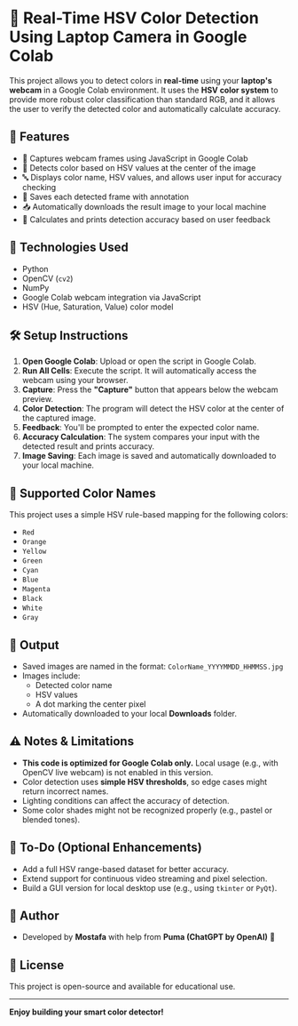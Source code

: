 # 🎨 Real-Time HSV Color Detection Using Laptop Camera in Google Colab

This project allows you to detect colors in **real-time** using your **laptop's webcam** in a Google Colab environment. It uses the **HSV color system** to provide more robust color classification than standard RGB, and it allows the user to verify the detected color and automatically calculate accuracy.

## 📌 Features

- 🎥 Captures webcam frames using JavaScript in Google Colab
- 🧠 Detects color based on HSV values at the center of the image
- 🔤 Displays color name, HSV values, and allows user input for accuracy checking
- 💾 Saves each detected frame with annotation
- 📥 Automatically downloads the result image to your local machine
- 🧪 Calculates and prints detection accuracy based on user feedback

## 🚀 Technologies Used

- Python
- OpenCV (`cv2`)
- NumPy
- Google Colab webcam integration via JavaScript
- HSV (Hue, Saturation, Value) color model

## 🛠️ Setup Instructions

1. **Open Google Colab**: Upload or open the script in Google Colab.
2. **Run All Cells**: Execute the script. It will automatically access the webcam using your browser.
3. **Capture**: Press the **"Capture"** button that appears below the webcam preview.
4. **Color Detection**: The program will detect the HSV color at the center of the captured image.
5. **Feedback**: You'll be prompted to enter the expected color name.
6. **Accuracy Calculation**: The system compares your input with the detected result and prints accuracy.
7. **Image Saving**: Each image is saved and automatically downloaded to your local machine.

## 🎯 Supported Color Names

This project uses a simple HSV rule-based mapping for the following colors:

- `Red`
- `Orange`
- `Yellow`
- `Green`
- `Cyan`
- `Blue`
- `Magenta`
- `Black`
- `White`
- `Gray`

## 📂 Output

- Saved images are named in the format: `ColorName_YYYYMMDD_HHMMSS.jpg`
- Images include:
  - Detected color name
  - HSV values
  - A dot marking the center pixel
- Automatically downloaded to your local **Downloads** folder.

## ⚠️ Notes & Limitations

- **This code is optimized for Google Colab only.** Local usage (e.g., with OpenCV live webcam) is not enabled in this version.
- Color detection uses **simple HSV thresholds**, so edge cases might return incorrect names.
- Lighting conditions can affect the accuracy of detection.
- Some color shades might not be recognized properly (e.g., pastel or blended tones).

## 📌 To-Do (Optional Enhancements)

- Add a full HSV range-based dataset for better accuracy.
- Extend support for continuous video streaming and pixel selection.
- Build a GUI version for local desktop use (e.g., using `tkinter` or `PyQt`).

## 👤 Author

- Developed by **Mostafa** with help from **Puma (ChatGPT by OpenAI)** 🐾

## 📜 License

This project is open-source and available for educational use.

---

**Enjoy building your smart color detector!**
